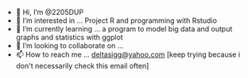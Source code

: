 - 👋 Hi, I’m @2205DUP
- 👀 I’m interested in ... Project R and programming with Rstudio
- 🌱 I’m currently learning ... a program to model big data and output graphs and statistics with ggplot
- 💞️ I’m looking to collaborate on ... 
- 📫 How to reach me ... deltasigg@yahoo.com [keep trying because i don't necessarily check this email often]

<!---
2205DUP/2205DUP is a ✨ special ✨ repository because its `README.md` (this file) appears on your GitHub profile.
You can click the Preview link to take a look at your changes.
--->
